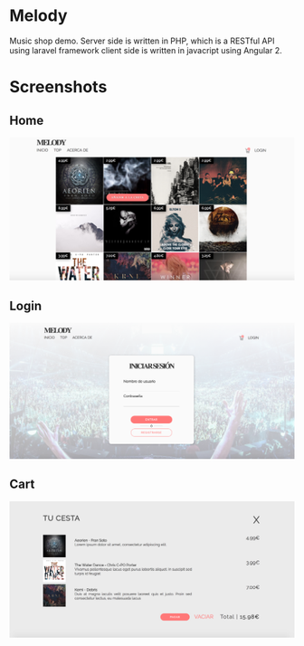 # Melody

Music shop demo. Server side is written in PHP, which is a RESTful API using laravel framework
client side is written in javacript using Angular 2.

# Screenshots
## Home
![Home](https://raw.githubusercontent.com/pmrt/melody/master/screenshots/home.png)
## Login
![Login](https://raw.githubusercontent.com/pmrt/melody/master/screenshots/login.png)
## Cart
![Cart](https://raw.githubusercontent.com/pmrt/melody/master/screenshots/cart.png)
